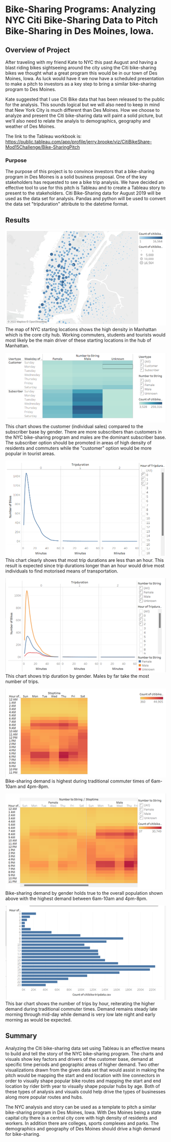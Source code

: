 # Bike-Sharing Programs:  Analyzing NYC Citi Bike-Sharing Data to Pitch Bike-Sharing in Des Moines, Iowa. 

## Overview of Project
After traveling with my friend Kate to NYC this past August and having a blast riding bikes sightseeing around the city using the Citi bike-sharing bikes we thought what a great program this would be in our town of Des Moines, Iowa.  As luck would have it we now have a scheduled presentation to make a pitch to investors as a key step to bring a similar bike-sharing program to Des Moines.  

Kate suggested that I use Citi Bike data that has been released to the public for the analysis.  This sounds logical but we will also need to keep in mind that New York City is much different than Des Moines.  How we choose to analyze and present the Citi bike-sharing data will paint a solid picture, but we'll also need to relate the analyis to demographics, geography and weather of Des Moines. 

The link to the Tableau workbook is: https://public.tableau.com/app/profile/jerry.brooke/viz/CitiBikeShare-Mod15Challenge/Bike-SharingPitch

### Purpose
The purpose of this project is to convince investors that a bike-sharing program in Des Moines is a solid business proposal.  One of the key stakeholders has requested to see a bike trip analysis.  We have decided an effective tool to use for this pitch is Tableau and to create a Tableau story to present to the stakeholders.  Citi Bike-Sharing data for August 2019 will be used as the data set for analysis.  Pandas and python will be used to convert the data set "tripduration" attribute to the datetime format.

## Results

![NYC_Start_Map](https://raw.githubusercontent.com/JBro-Birds/bikesharing/master/support_images/NYC_Start_Map.png)
The map of NYC starting locations shows the high density in Manhattan which is the core city hub.  Working commuters, students and tourists would most likely be the main driver of these starting locations in the hub of Manhattan.

![Customer_Vs_Subscriber](https://raw.githubusercontent.com/JBro-Birds/bikesharing/master/support_images/Customer_Vs_Subscriber.png)
This chart shows the customer (individual sales) compared to the subscriber base by gender.  There are more subscribers than customers in the NYC bike-sharing program and males are the dominant subscriber base.  The subscriber option should be promoted in areas of high density of residents and commuters while the "customer" option would be more popular in tourist areas.

![Trip_Duration](https://raw.githubusercontent.com/JBro-Birds/bikesharing/master/support_images/Trip_Duration.png)
This chart clearly shows that most trip durations are less than an hour.  This result is expected since trip durations longer than an hour would drive most individuals to find motorised means of transportation.

![Trip_Duration_byGender](https://raw.githubusercontent.com/JBro-Birds/bikesharing/master/support_images/Trip_Duration_byGender.png)
This chart shows trip duration by gender.  Males by far take the most number of trips.

![Hours_Operations](https://raw.githubusercontent.com/JBro-Birds/bikesharing/master/support_images/Hours_Operations.png)
Bike-sharing demand is highest during traditional commuter times of 6am-10am and 4pm-8pm.

![Hours_Operations_Gender](https://raw.githubusercontent.com/JBro-Birds/bikesharing/master/support_images/Hours_Operations_Gender.png)
Bike-sharing demand by gender holds true to the overall population shown above with the highest demand between 6am-10am and 4pm-8pm.

![Number_Trips](https://raw.githubusercontent.com/JBro-Birds/bikesharing/master/support_images/Number_Trips.png)
This bar chart shows the number of trips by hour, reiterating the higher demand during traditional commuter times.  Demand remains steady late morning through mid-day while demand is very low late night and early morning as would be expected.

## Summary
Analyzing the Citi bike-sharing data set using Tableau is an effective means to build and tell the story of the NYC bike-sharing program.  The charts and visuals show key factors and drivers of the customer base, demand at specific time periods and geographic areas of higher demand.  Two other visualizations drawn from the given data set that would assist in making the pitch would be mapping the start and end location with line connectors in order to visually shape popular bike routes and mapping the start and end location by rider birth year to visually shape popular hubs by age.  Both of these types of analysis and visuals could help drive the types of businesses along more popular routes and hubs.

The NYC analysis and story can be used as a template to pitch a similar bike-sharing program in Des Moines, Iowa.  With Des Moines being a state capital city there is a central city core with high density of residents and workers.  In addition there are colleges, sports complexes and parks.  The demographics and geography of Des Moines should drive a high demand for bike-sharing.
